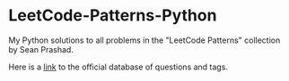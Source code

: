 # LeetCode-Patterns-Python
My Python solutions to all problems in the "LeetCode Patterns" collection by Sean Prashad.

Here is a [link](https://seanprashad.com/leetcode-patterns/) to the official database of questions and tags.
